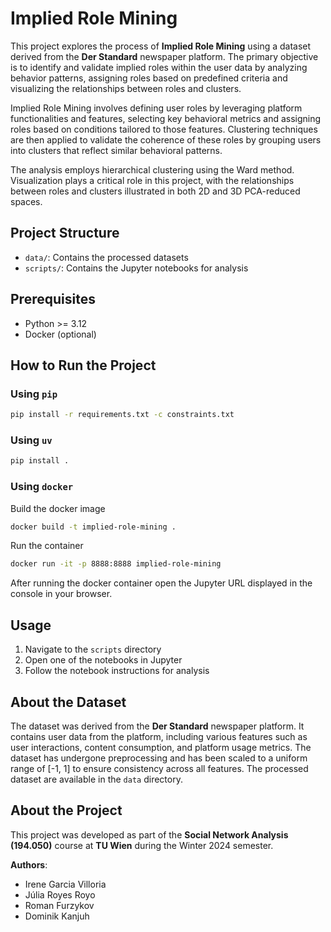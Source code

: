 # Implied Role Mining

This project explores the process of **Implied Role Mining** using a dataset derived from the **Der Standard** newspaper platform. The primary objective is to identify and validate implied roles within the user data by analyzing behavior patterns, assigning roles based on predefined criteria and visualizing the relationships between roles and clusters.

Implied Role Mining involves defining user roles by leveraging platform functionalities and features, selecting key behavioral metrics and assigning roles based on conditions tailored to those features. Clustering techniques are then applied to validate the coherence of these roles by grouping users into clusters that reflect similar behavioral patterns.

The analysis employs hierarchical clustering using the Ward method. Visualization plays a critical role in this project, with the relationships between roles and clusters illustrated in both 2D and 3D PCA-reduced spaces.

## Project Structure

- `data/`: Contains the processed datasets
- `scripts/`: Contains the Jupyter notebooks for analysis

## Prerequisites

- Python >= 3.12
- Docker (optional)

## How to Run the Project

### Using `pip`

```bash
pip install -r requirements.txt -c constraints.txt
```

### Using `uv`

```bash
pip install .
```

### Using `docker`

Build the docker image

```bash
docker build -t implied-role-mining .
```

Run the container

```bash
docker run -it -p 8888:8888 implied-role-mining
```

After running the docker container open the Jupyter URL displayed in the console in your browser.

## Usage

1. Navigate to the `scripts` directory
2. Open one of the notebooks in Jupyter
3. Follow the notebook instructions for analysis

## About the Dataset

The dataset was derived from the **Der Standard** newspaper platform. It contains user data from the platform, including various features such as user interactions, content consumption, and platform usage metrics. The dataset has undergone preprocessing and has been scaled to a uniform range of [-1, 1] to ensure consistency across all features. The processed dataset are available in the `data` directory.

## About the Project

This project was developed as part of the **Social Network Analysis (194.050)** course at **TU Wien** during the Winter 2024 semester.

**Authors**:

- Irene Garcia Villoria
- Júlia Royes Royo
- Roman Furzykov
- Dominik Kanjuh
